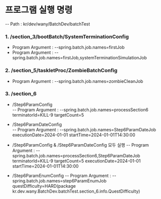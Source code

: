 # 프로그램 실행 명령  
-- Path : kr/dev/wany/BatchDev/batchTest

### 1. /section_3/bootBatch/SystemTerminationConfig  
 - Program Argument : --spring.batch.job.names=firstJob   
 - Program Argument : --spring.batch.job.names=firstJob,systemTerminationSimulationJob  

### 2. /section_5/taskletProc/ZombieBatchConfig
- Program Argument : --spring.batch.job.names=zombieCleanJob  

### 3. /section_6
- /Step6ParamConfig   
-- Program Argument : --spring.batch.job.names=processSection6 terminatorId=KILL-9 targetCount=5
  

- /Step6ParamDateConfig  
-- Program Argument : --spring.batch.job.names=Step6ParamDateJob executionDate=2024-01-01 startTime=2024-01-01T14:30:00


- /Step6ParamConfig & /Step6ParamDateConfig 모두 실행
-- Program Argument : --spring.batch.job.names=processSection6,Step6ParamDateJob terminatorId=KILL-9 targetCount=5 executionDate=2024-01-01 startTime=2024-01-01T14:30:00  


- /Step6ParamEnumConfig
  -- Program Argument : --spring.batch.job.names=step6ParamEnumJob questDifficulty=HARD(package kr.dev.wany.BatchDev.batchTest.section_6.info.QuestDifficulty)